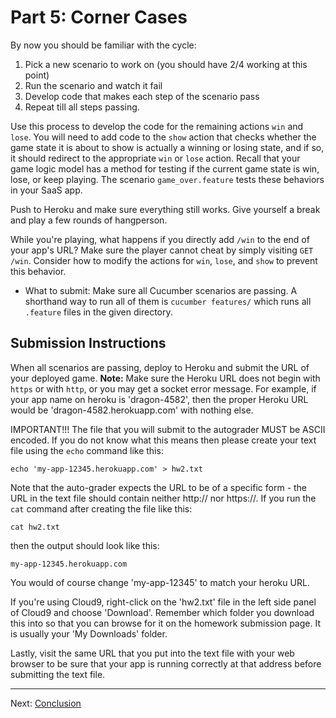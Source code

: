 
Part 5: Corner Cases
====================

By now you should be familiar with the cycle:

1.  Pick a new scenario to work on (you should have 2/4 working at this point)
2.  Run the scenario and watch it fail
3.  Develop code that makes each step of the scenario pass
4.  Repeat till all steps passing.

Use this process to develop the code for the remaining actions `win` and `lose`.  You will need to add code to the `show` action that checks whether the game state it is about to show is actually a winning or losing state, and if so, it should redirect to the appropriate `win` or `lose` action.  Recall that your game logic model has a method for testing if the current game state is win, lose, or keep playing. The scenario `game_over.feature` tests these behaviors in your SaaS app.

Push to Heroku and make sure everything still works.  Give yourself a break and play a few rounds of hangperson.

While you're playing, what happens if you directly add `/win` to the end of your app's URL?  Make sure the player cannot cheat by simply visiting `GET /win`.  Consider how to modify the actions for `win`, `lose`, and `show` to prevent this behavior.

* What to submit:  Make sure all Cucumber scenarios are passing.  A shorthand way to run all of them is `cucumber features/` which runs all `.feature` files in the given directory.

Submission Instructions
-----------------------
When all scenarios are passing, deploy to Heroku and submit the URL of your deployed game. **Note:** Make sure the Heroku URL does not begin with `https` or with `http`, or you may get a socket error message. For example, if your app name on heroku is 'dragon-4582', then the proper Heroku URL would be 'dragon-4582.herokuapp.com' with nothing else.

IMPORTANT!!! The file that you will submit to the autograder MUST be ASCII encoded. If you do not know what this means then please create your text file using the `echo` command like this:

```
echo 'my-app-12345.herokuapp.com' > hw2.txt
```

Note that the auto-grader expects the URL to be of a specific form - the URL in the text file should contain neither http:// nor https://. If you run the `cat` command after creating the file like this:

```
cat hw2.txt
```

then the output should look like this:

```
my-app-12345.herokuapp.com
```

You would of course change 'my-app-12345' to match your heroku URL.

If you're using Cloud9, right-click on the 'hw2.txt' file in the left side panel of Cloud9 and choose 'Download'. Remember which folder you download this into so that you can browse for it on the homework submission page. It is usually your 'My Downloads' folder.

Lastly, visit the same URL that you put into the text file with your web browser to be sure that your app is running correctly at that address before submitting the text file.

-----

Next: [Conclusion](part_6_conclusion.md)
